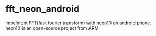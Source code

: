 # fft_neon_android
impelment FFT(fast fourier transform) with neon10 on android phone. neon10 is an open-source project from ARM
